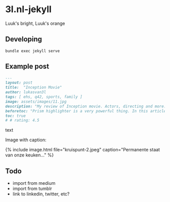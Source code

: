 # 3l.nl-jekyll
Luuk's bright, Luuk's orange

## Developing

```
bundle exec jekyll serve
```

## Example post

```md
---
layout: post
title:  "Inception Movie"
author: lukasvan3l
tags: [ ehs, q42, sports, family ]
image: assets/images/11.jpg
description: "My review of Inception movie. Actors, directing and more."
beforetoc: "Prism highlighter is a very powerful thing. In this article I'm going to show you what you can actually do with it, some tricks and tips while editing your post. Tocs is also enabled as you can see in summary."
toc: true
# # rating: 4.5
```

text

Image with caption:

{% include image.html file="kruispunt-2.jpeg" caption="Permanente staat van onze keuken..." %}

## Todo

- import from medium
- import from tumblr
- link to linkedin, twitter, etc?
